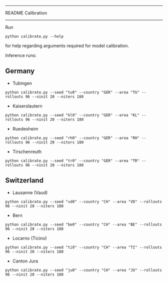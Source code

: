 ***************************
README Calibration
***************************

Run

```python calibrate.py --help```

for help regarding arguments required for model calibration.

Inference runs:

## Germany
* Tubingen 
```
python calibrate.py --seed "tu0" --country "GER" --area "TU" --rollouts 96 --ninit 20 --niters 180
```

* Kaiserslautern 
```
python calibrate.py --seed "kl0" --country "GER" --area "KL" --rollouts 96 --ninit 20 --niters 180
```

* Ruedesheim
```
python calibrate.py --seed "rh0" --country "GER" --area "RH" --rollouts 96 --ninit 20 --niters 180
```

* Tirschenreuth 
```
python calibrate.py --seed "tr0" --country "GER" --area "TR" --rollouts 96 --ninit 20 --niters 180
```

## Switzerland

* Lausanne (Vaud)
```
python calibrate.py --seed "vd0" --country "CH" --area "VD" --rollouts 96 --ninit 20 --niters 180
```

* Bern
```
python calibrate.py --seed "be0" --country "CH" --area "BE" --rollouts 96 --ninit 20 --niters 180
```

* Locarno (Ticino)
```
python calibrate.py --seed "ti0" --country "CH" --area "TI" --rollouts 96 --ninit 20 --niters 180
```

* Canton Jura 
```
python calibrate.py --seed "ju0" --country "CH" --area "JU" --rollouts 96 --ninit 20 --niters 180
```